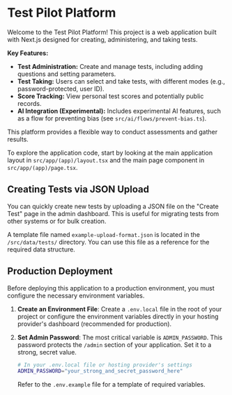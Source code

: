 # Test Pilot Platform

Welcome to the Test Pilot Platform! This project is a web application built with Next.js designed for creating, administering, and taking tests.

**Key Features:**

- **Test Administration:** Create and manage tests, including adding questions and setting parameters.
- **Test Taking:** Users can select and take tests, with different modes (e.g., password-protected, user ID).
- **Score Tracking:** View personal test scores and potentially public records.
- **AI Integration (Experimental):** Includes experimental AI features, such as a flow for preventing bias (see `src/ai/flows/prevent-bias.ts`).

This platform provides a flexible way to conduct assessments and gather results.

To explore the application code, start by looking at the main application layout in `src/app/(app)/layout.tsx` and the main page component in `src/app/(app)/page.tsx`.

## Creating Tests via JSON Upload

You can quickly create new tests by uploading a JSON file on the "Create Test" page in the admin dashboard. This is useful for migrating tests from other systems or for bulk creation.

A template file named `example-upload-format.json` is located in the `/src/data/tests/` directory. You can use this file as a reference for the required data structure.

## Production Deployment

Before deploying this application to a production environment, you must configure the necessary environment variables.

1.  **Create an Environment File**: Create a `.env.local` file in the root of your project or configure the environment variables directly in your hosting provider's dashboard (recommended for production).

2.  **Set Admin Password**: The most critical variable is `ADMIN_PASSWORD`. This password protects the `/admin` section of your application. Set it to a strong, secret value.

    ```bash
    # In your .env.local file or hosting provider's settings
    ADMIN_PASSWORD="your_strong_and_secret_password_here"
    ```

    Refer to the `.env.example` file for a template of required variables.
